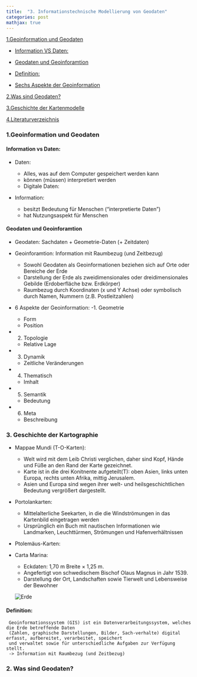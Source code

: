 ```yaml
---
title:  "3. Informationstechnische Modellierung von Geodaten"
categories: post
mathjax: true
---
```


[1.Geoinformation und Geodaten](#1-geoinformation-und-geoinformation?)
   
   - [Information VS Daten:](#information-vs-daten)
   
   - [Geodaten und Geoinforamtion](#geodaten-und-geoinformation)
    
   - [Definition:](#definition)

   - [Sechs Aspekte der Geoinformation](#sechs-aspekte-der-geoinformation)

[2.Was sind Geodaten?](#2-was-sind-geodaten?)

[3.Geschichte der Kartenmodelle](#3-geschichte-der-kartenmodelle)

[4.Literaturverzeichnis](#Literaturverzeichnis)

### 1.Geoinformation und Geodaten

#### Information vs Daten: 
- Daten: 
  * Alles, was auf dem Computer gespeichert werden kann
  * können (müssen) interpretiert werden
  * Digitale Daten: 
  
- Information:
  * besitzt Bedeutung für Menschen (“interpretierte Daten”)
  * hat Nutzungsaspekt für Menschen
  
 #### Geodaten und Geoinforamtion
  
 - Geodaten:  Sachdaten + Geometrie-Daten (+ Zeitdaten) 
 - Geoinforamtion: Information mit Raumbezug (und Zeitbezug)
   - Sowohl Geodaten als Geoinformationen beziehen sich auf Orte oder Bereiche der Erde
   - Darstellung der Erde als zweidimensionales oder dreidimensionales Gebilde (Erdoberfläche bzw. Erdkörper)
   - Raumbezug durch Koordinaten (x und Y Achse) oder symbolisch durch Namen, Nummern (z.B. Postleitzahlen)
   
 - 6 Aspekte der Geoinformation: 
   -1. Geometrie
      * Form 
      * Position 
  - 2. Topologie
      * Relative Lage 
  - 3. Dynamik 
      * Zeitliche Veränderungen 
  - 4. Thematisch 
      * Imhalt
  - 5. Semantik 
      * Bedeutung 
  - 6. Meta 
      * Beschreibung 

### 3. Geschichte der Kartographie 

- Mappae Mundi (T-O-Karten): 
   * Welt wird mit dem Leib Christi verglichen, daher sind Kopf, Hände und Füße an den Rand der Karte gezeichnet.
   * Karte ist in die drei Konitnente aufgeteilt(T): oben Asien, links unten Europa, rechts unten Afrika, mittig Jerusalem. 
   * Asien und Europa sind wegen ihrer welt- und heilsgeschichtlichen Bedeutung vergrößert dargestellt.
- Portolankarten: 
   * Mittelalterliche Seekarten, in die die Windströmungen in das Kartenbild eingetragen werden
   * Ursprünglich ein Buch mit nautischen Informationen wie Landmarken, Leuchttürmen, Strömungen und Hafenverhältnissen
   
- Ptolemäus-Karten: 

- Carta Marina:
   * Eckdaten:  1,70 m Breite × 1,25 m.
   * Angefertigt von schwedischem Bischof Olaus Magnus in Jahr 1539. 
   * Darstellung der Ort, Landschaften sowie Tierwelt und Lebensweise der Bewohner 

  ![Erde](https://github.com/Monsieur-Park/monsieur-park.github.io/blob/master/_Images/Carta_Marina.jpeg?raw=true)

#### Definition: 
     Geoinformationssystem (GIS) ist ein Datenverarbeitungssystem, welches die Erde betreffende Daten 
     (Zahlen, graphische Darstellungen, Bilder, Sach-verhalte) digital erfasst, aufbereitet, verarbeitet, speichert 
     und verwaltet sowie für unterschiedliche Aufgaben zur Verfügung stellt.
     -> Information mit Raumbezug (und Zeitbezug)
     









      
### 2. Was sind Geodaten?
